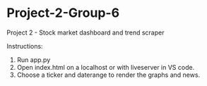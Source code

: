 # Project-2-Group-6
Project 2 - Stock market dashboard and trend scraper

Instructions:

1. Run app.py
2. Open index.html on a localhost or with liveserver in VS code.
3. Choose a ticker and daterange to render the graphs and news.